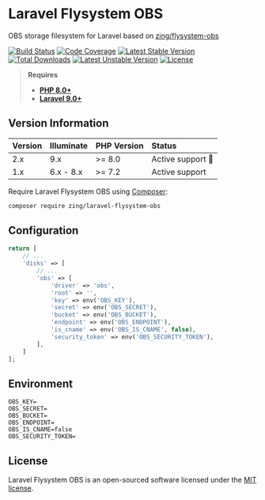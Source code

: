 # Laravel Flysystem OBS

OBS storage filesystem for Laravel based on [zing/flysystem-obs](https://github.com/zingimmick/flysystem-obs)

[![Build Status](https://github.com/zingimmick/laravel-flysystem-obs/workflows/tests/badge.svg)](https://github.com/zingimmick/laravel-flysystem-obs/actions)
[![Code Coverage](https://codecov.io/gh/zingimmick/laravel-flysystem-obs/branch/master/graph/badge.svg)](https://codecov.io/gh/zingimmick/laravel-flysystem-obs)
[![Latest Stable Version](https://poser.pugx.org/zing/laravel-flysystem-obs/v/stable.svg)](https://packagist.org/packages/zing/laravel-flysystem-obs)
[![Total Downloads](https://poser.pugx.org/zing/laravel-flysystem-obs/downloads)](https://packagist.org/packages/zing/laravel-flysystem-obs)
[![Latest Unstable Version](https://poser.pugx.org/zing/laravel-flysystem-obs/v/unstable.svg)](https://packagist.org/packages/zing/laravel-flysystem-obs)
[![License](https://poser.pugx.org/zing/laravel-flysystem-obs/license)](https://packagist.org/packages/zing/laravel-flysystem-obs)

> **Requires**
> - **[PHP 8.0+](https://php.net/releases/)**
> - **[Laravel 9.0+](https://laravel.com/docs/releases)**

## Version Information

| Version | Illuminate | PHP Version | Status                  |
|:--------|:-----------|:------------|:------------------------|
| 2.x     | 9.x        | >= 8.0      | Active support :rocket: |
| 1.x     | 6.x - 8.x  | >= 7.2      | Active support          |

Require Laravel Flysystem OBS using [Composer](https://getcomposer.org):

```bash
composer require zing/laravel-flysystem-obs
```

## Configuration

```php
return [
    // ...
    'disks' => [
        // ...
        'obs' => [
            'driver' => 'obs',
            'root' => '',
            'key' => env('OBS_KEY'),
            'secret' => env('OBS_SECRET'),
            'bucket' => env('OBS_BUCKET'),
            'endpoint' => env('OBS_ENDPOINT'),
            'is_cname' => env('OBS_IS_CNAME', false),
            'security_token' => env('OBS_SECURITY_TOKEN'),
        ],
    ]
];
```

## Environment

```dotenv
OBS_KEY=
OBS_SECRET=
OBS_BUCKET=
OBS_ENDPOINT=
OBS_IS_CNAME=false
OBS_SECURITY_TOKEN=
```

## License

Laravel Flysystem OBS is an open-sourced software licensed under the [MIT license](LICENSE).
